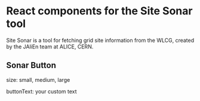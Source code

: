 # React components for the Site Sonar tool
Site Sonar is a tool for fetching grid site information from the WLCG, created by the JAliEn team at ALICE, CERN. 


## Sonar Button
<SonarButton buttonText="Button Text" size="large"></SonarButton>

size: small, medium, large

buttonText: your custom text